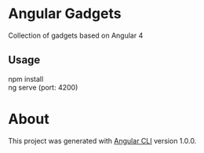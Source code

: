 # Angular Gadgets

Collection of gadgets based on Angular 4

## Usage

npm install <br />
ng serve (port: 4200)

# About

This project was generated with [Angular CLI](https://github.com/angular/angular-cli) version 1.0.0.